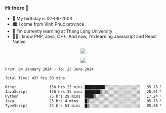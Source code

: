 ### Hi there 👋
- 🎂 My birthday is 02-09-2003
- 🏙️ I come from Vinh Phuc province
- 🌱 I’m currently learning at Thang Long University
- 🧑‍💻 I know PHP, Java, C++. And now, I'm learning Javascript and React Native
<p align="center"><img src="https://github-readme-stats.vercel.app/api?username=tmquang0209&show_icons=true&theme=gradient"></p>
<p align="center"><img src="https://github-readme-stats.vercel.app/api/top-langs/?username=tmquang0209&hide=scss,css&langs_count=10"></p>
<!--START_SECTION:waka-->

```txt
From: 04 January 2024 - To: 23 June 2024

Total Time: 437 hrs 50 mins

Other               156 hrs 25 mins █████████░░░░░░░░░░░░░░░░   35.73 %
JavaScript          126 hrs 35 mins ███████▒░░░░░░░░░░░░░░░░░   28.91 %
Python              75 hrs 29 mins  ████▒░░░░░░░░░░░░░░░░░░░░   17.24 %
Java                25 hrs 4 mins   █▒░░░░░░░░░░░░░░░░░░░░░░░   05.73 %
TypeScript          24 hrs 51 mins  █▒░░░░░░░░░░░░░░░░░░░░░░░   05.68 %
```

<!--END_SECTION:waka-->
